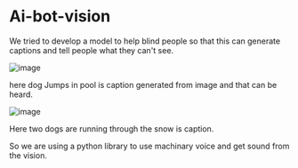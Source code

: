 # Ai-bot-vision
We tried to develop a model to help blind people so that this can generate captions and tell people what they can't see.



![image](https://user-images.githubusercontent.com/64769085/123532816-2ee29200-d72e-11eb-9c2c-635db09b2e14.png)



here dog Jumps in pool is caption generated from image and that can be heard.



![image](https://user-images.githubusercontent.com/64769085/123532892-d9f34b80-d72e-11eb-8e11-b06e5042ae06.png)


Here two dogs are running through the snow is caption.



So we are using a python library to use machinary voice and get sound from the vision. 
